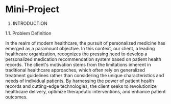 # Mini-Project

1. INTRODUCTION
   
1.1. Problem Definition


In the realm of modern healthcare, the pursuit of personalized medicine has
emerged as a paramount objective. In this context, our client, a leading
healthcare organization, recognizes the pressing need to develop a
personalized medication recommendation system based on patient health
records. The client's motivation stems from the limitations inherent in
traditional healthcare approaches, which often rely on generalized treatment
guidelines rather than considering the unique characteristics and needs of
individual patients. By harnessing the power of patient health records and
cutting-edge technologies, the client seeks to revolutionize healthcare delivery,
optimize therapeutic interventions, and enhance patient outcomes.

